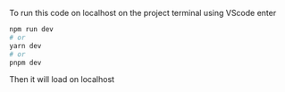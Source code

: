 To run this code on localhost on the project terminal using VScode enter

```bash
npm run dev
# or
yarn dev
# or
pnpm dev
```

Then it will load on localhost

